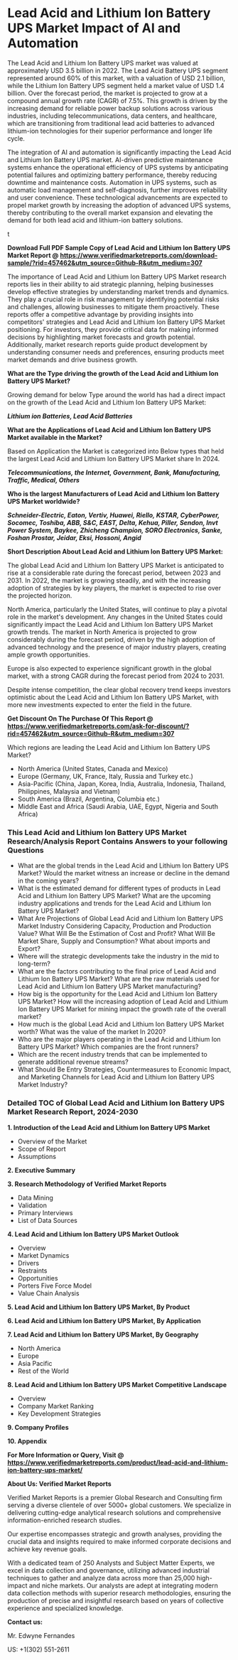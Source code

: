 <meta name="title" content="Global Lead Acid and Lithium Ion Battery UPS Market Impact of AI and Automation"><meta name="description" content="The Lead Acid and Lithium Ion Battery UPS market was valued at approximately USD 3.5 billion in 2022. The Lead Acid Battery UPS segment represented around 60% of this "><meta name="title" content="Lead Acid and Lithium Ion Battery UPS Market Size, Share, Scope, Trends, Growth, Opportunities, Analysis, Forecast"><h1>Lead Acid and Lithium Ion Battery UPS Market Impact of AI and Automation</h1><p>The Lead Acid and Lithium Ion Battery UPS market was valued at approximately USD 3.5 billion in 2022. The Lead Acid Battery UPS segment represented around 60% of this market, with a valuation of USD 2.1 billion, while the Lithium Ion Battery UPS segment held a market value of USD 1.4 billion. Over the forecast period, the market is projected to grow at a compound annual growth rate (CAGR) of 7.5%. This growth is driven by the increasing demand for reliable power backup solutions across various industries, including telecommunications, data centers, and healthcare, which are transitioning from traditional lead acid batteries to advanced lithium-ion technologies for their superior performance and longer life cycle.</p><p>The integration of AI and automation is significantly impacting the Lead Acid and Lithium Ion Battery UPS market. AI-driven predictive maintenance systems enhance the operational efficiency of UPS systems by anticipating potential failures and optimizing battery performance, thereby reducing downtime and maintenance costs. Automation in UPS systems, such as automatic load management and self-diagnosis, further improves reliability and user convenience. These technological advancements are expected to propel market growth by increasing the adoption of advanced UPS systems, thereby contributing to the overall market expansion and elevating the demand for both lead acid and lithium-ion battery solutions.</p>t</p><p id="" class=""><strong>Download Full PDF Sample Copy of Lead Acid and Lithium Ion Battery UPS Market Report @ <a href="https://www.verifiedmarketreports.com/download-sample/?rid=457462&utm_source=Github-R&utm_medium=307" target="_blank">https://www.verifiedmarketreports.com/download-sample/?rid=457462&utm_source=Github-R&utm_medium=307</a></strong></p><p>The importance of&nbsp;Lead Acid and Lithium Ion Battery UPS Market research reports lies in their ability to aid strategic planning, helping businesses develop effective strategies by understanding market trends and dynamics. They play a crucial role in risk management by identifying potential risks and challenges, allowing businesses to mitigate them proactively. These reports offer a competitive advantage by providing insights into competitors' strategies and Lead Acid and Lithium Ion Battery UPS Market positioning. For investors, they provide critical data for making informed decisions by highlighting market forecasts and growth potential. Additionally, market research reports guide product development by understanding consumer needs and preferences, ensuring products meet market demands and drive business growth.</p><p><strong>What are the&nbsp;Type driving the growth of the Lead Acid and Lithium Ion Battery UPS Market?</strong></p><p id="" class="">Growing demand for below Type around the world has had a direct impact on the growth of the Lead Acid and Lithium Ion Battery UPS Market:</p><em><strong>Lithium ion Batteries, Lead Acid Batteries</strong></em></p><strong>What are the&nbsp;Applications&nbsp;of Lead Acid and Lithium Ion Battery UPS Market available in the Market?</strong></p><p id="" class="">Based on Application the Market is categorized into Below types that held the largest Lead Acid and Lithium Ion Battery UPS Market share In 2024.</p><em><strong>Telecommunications, the Internet, Government, Bank, Manufacturing, Traffic, Medical, Others</strong></em></p><strong>Who is the largest Manufacturers of Lead Acid and Lithium Ion Battery UPS Market worldwide?</strong></p><p><em><strong>Schneider-Electric, Eaton, Vertiv, Huawei, Riello, KSTAR, CyberPower, Socomec, Toshiba, ABB, S&C, EAST, Delta, Kehua, Piller, Sendon, Invt Power System, Baykee, Zhicheng Champion, SORO Electronics, Sanke, Foshan Prostar, Jeidar, Eksi, Hossoni, Angid</strong></em></p><p id="" class=""><strong>Short Description About Lead Acid and Lithium Ion Battery UPS Market:</strong></p><p>The global Lead Acid and Lithium Ion Battery UPS Market is anticipated to rise at a considerable rate during the forecast period, between 2023 and 2031. In 2022, the market is growing steadily, and with the increasing adoption of strategies by key players, the market is expected to rise over the projected horizon.</p><p>North America, particularly the United States, will continue to play a pivotal role in the market's development. Any changes in the United States could significantly impact the Lead Acid and Lithium Ion Battery UPS Market growth trends. The market in North America is projected to grow considerably during the forecast period, driven by the high adoption of advanced technology and the presence of major industry players, creating ample growth opportunities.</p><p>Europe is also expected to experience significant growth in the global market, with a strong CAGR during the forecast period from 2024 to 2031.</p><p>Despite intense competition, the clear global recovery trend keeps investors optimistic about the Lead Acid and Lithium Ion Battery UPS Market, with more new investments expected to enter the field in the future.</p><p id="" class=""><strong>Get Discount On The Purchase Of This Report @ <a href="https://www.verifiedmarketreports.com/ask-for-discount/?rid=457462&utm_source=Github-R&utm_medium=307" target="_blank">https://www.verifiedmarketreports.com/ask-for-discount/?rid=457462&utm_source=Github-R&utm_medium=307</a></strong></p>Which regions are leading the Lead Acid and Lithium Ion Battery UPS Market?</p><ul><li>North America (United States, Canada and Mexico)</li><li>Europe (Germany, UK, France, Italy, Russia and Turkey etc.)</li><li>Asia-Pacific (China, Japan, Korea, India, Australia, Indonesia, Thailand, Philippines, Malaysia and Vietnam)</li><li>South America (Brazil, Argentina, Columbia etc.)</li><li>Middle East and Africa (Saudi Arabia, UAE, Egypt, Nigeria and South Africa)</li></ul><h3 id="" class="">This Lead Acid and Lithium Ion Battery UPS Market Research/Analysis Report Contains Answers to your following Questions</h3><ul><li>What are the global trends in the Lead Acid and Lithium Ion Battery UPS Market? Would the market witness an increase or decline in the demand in the coming years?</li><li>What is the estimated demand for different types of products in Lead Acid and Lithium Ion Battery UPS Market? What are the upcoming industry applications and trends for the Lead Acid and Lithium Ion Battery UPS Market?</li><li>What Are Projections of Global Lead Acid and Lithium Ion Battery UPS Market Industry Considering Capacity, Production and Production Value? What Will Be the Estimation of Cost and Profit? What Will Be Market Share, Supply and Consumption? What about imports and Export?</li><li>Where will the strategic developments take the industry in the mid to long-term?</li><li>What are the factors contributing to the final price of Lead Acid and Lithium Ion Battery UPS Market? What are the raw materials used for Lead Acid and Lithium Ion Battery UPS Market manufacturing?</li><li>How big is the opportunity for the Lead Acid and Lithium Ion Battery UPS Market? How will the increasing adoption of Lead Acid and Lithium Ion Battery UPS Market for mining impact the growth rate of the overall market?</li><li>How much is the global Lead Acid and Lithium Ion Battery UPS Market worth? What was the value of the market In 2020?</li><li>Who are the major players operating in the Lead Acid and Lithium Ion Battery UPS Market? Which companies are the front runners?</li><li>Which are the recent industry trends that can be implemented to generate additional revenue streams?</li><li>What Should Be Entry Strategies, Countermeasures to Economic Impact, and Marketing Channels for Lead Acid and Lithium Ion Battery UPS Market Industry?</li></ul><h3 id="" class="">Detailed TOC of Global Lead Acid and Lithium Ion Battery UPS Market Research Report, 2024-2030</h3><p id="" class=""><strong>1. Introduction of the Lead Acid and Lithium Ion Battery UPS Market</strong></p><ul><li>Overview of the Market</li><li>Scope of Report</li><li>Assumptions</li></ul><p id="" class=""><strong>2. Executive Summary</strong></p><p id="" class=""><strong>3. Research Methodology of Verified Market Reports</strong></p><ul><li>Data Mining</li><li>Validation</li><li>Primary Interviews</li><li>List of Data Sources</li></ul><p id="" class=""><strong>4. Lead Acid and Lithium Ion Battery UPS Market Outlook</strong></p><ul><li>Overview</li><li>Market Dynamics</li><li>Drivers</li><li>Restraints</li><li>Opportunities</li><li>Porters Five Force Model</li><li>Value Chain Analysis</li></ul><p id="" class=""><strong>5. Lead Acid and Lithium Ion Battery UPS Market, By Product</strong></p><p id="" class=""><strong>6. Lead Acid and Lithium Ion Battery UPS Market, By Application</strong></p><p id="" class=""><strong>7. Lead Acid and Lithium Ion Battery UPS Market, By Geography</strong></p><ul><li>North America</li><li>Europe</li><li>Asia Pacific</li><li>Rest of the World</li></ul><p id="" class=""><strong>8. Lead Acid and Lithium Ion Battery UPS Market Competitive Landscape</strong></p><ul><li>Overview</li><li>Company Market Ranking</li><li>Key Development Strategies</li></ul><p id="" class=""><strong>9. Company Profiles</strong></p><p id="" class=""><strong>10. Appendix</strong></p><p id="" class=""><strong>For More Information or Query, Visit @ <a href="https://www.verifiedmarketreports.com/product/lead-acid-and-lithium-ion-battery-ups-market/" target="_blank">https://www.verifiedmarketreports.com/product/lead-acid-and-lithium-ion-battery-ups-market/</a></strong></p><p id="" class=""><strong>About Us: Verified Market Reports</strong></p><p id="" class="">Verified Market Reports is a premier Global Research and Consulting firm serving a diverse clientele of over 5000+ global customers. We specialize in delivering cutting-edge analytical research solutions and comprehensive information-enriched research studies.</p><p id="" class="">Our expertise encompasses strategic and growth analyses, providing the crucial data and insights required to make informed corporate decisions and achieve key revenue goals.</p><p id="" class="">With a dedicated team of 250 Analysts and Subject Matter Experts, we excel in data collection and governance, utilizing advanced industrial techniques to gather and analyze data across more than 25,000 high-impact and niche markets. Our analysts are adept at integrating modern data collection methods with superior research methodologies, ensuring the production of precise and insightful research based on years of collective experience and specialized knowledge.</p><p id="" class=""><strong>Contact us:</strong></p><p id="" class="">Mr. Edwyne Fernandes</p><p id="" class="">US: +1(302) 551-2611</p>